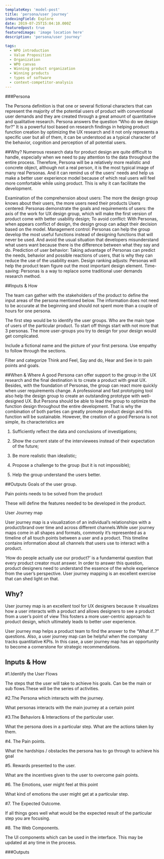 ```yaml
---
templateKey: 'model-post'
title: 'persona/user journey'
indexingField: Explore
date: 2019-07-25T15:04:10.000Z
featuredpost: true
featuredimage: 'image location here'
description: 'persona/user journey'

tags:
  - WPO introduction
  - Value Proposition
  - Organization
  - WPO canvas
  - Winning product organization
  - Winning products
  - types of software
  - context-competitor-analysis
---
```


###Persona

The Persona definition is that one or several fictional characters that can represent the majority of the potential users of product with conventional user demands and they are created through a great amount of quantitative and qualitative research. Persona answers the question “Who do we design for?” It is a powerful tool based on research findings in helping product function creation by optimizing the UX research and it not only represents a specific user but all of them, it can be understood as a typical character of the behavior, cognition and perception of all potential users.







##Why?
Numerous research data for product design are quite difficult to handle, especially when we need to pay attention to the data throughout the entire process. Therefore, Persona will be a relatively more realistic and concrete object, although not a real person, it is the most typical image of many real Personas. And it can remind us of the users’ needs and help us make a better user experience model because of which real users will feel more comfortable while using product. This is why it can facilitate the development.



Examination of the comprehension about users: The more the design group knows about their users, the more users need their products
Users centered: Personas demonstrate the goals and requirements of users: the axis of the work for UX design group, which will make the first version of product come with better usability design;
To avoid conflict: With Personas, when appears conflict of design, the design group can adapt their decision based on the model.
Management control: Personas can help the group develop the most useful functions instead of designing functions that will never be used. And avoid the usual situation that developers misunderstand what users want because there is the difference between what they say and do.
Prediction of user behavior: Taking advantage of Personas can predict the needs, behavior and possible reactions of users, that is why they can reduce the use of the usability exam.
Design ranking adjusts: Personas will help the product team figure out the most important design element.
Time-saving: Personas is a way to replace some traditional user demands research method.


##Inputs & How


The team can gather with the stakeholders of the product to define the input areas of the persona mentioned below. The information does not need to be accurate at the beginning and should not spent more than a couple of hours for one persona.



The first step would be to identify the user groups. Who are the main type of users of the particular product. To start off things start with not more that 3 personas. The more user-groups you try to design for your design would get complicated.



Include a fictional name and the picture of your first persona. Use empathy to follow through the sections.



Filter and categorize Think and Feel, Say and do, Hear and See in to pain points and goals.







##When & Where
A good Persona can offer support to the group in the UX research and the final destination is to create a product with great UX. Besides, with the foundation of Personas, the group can react more quickly when user requirements change. A professional and fast prototyping tool also help the design group to create an outstanding prototype with well-designed UX. But Persona should be able to lead the group to optimize the function design throughout the entire development. That is why the combination of both parties can greatly promote product design and this function will be sustainable. However, the creation of a good Persona is not simple, its characteristics are



1. Sufficiently reflect the data and conclusions of investigations;

2. Show the current state of the interviewees instead of their expectation of the future;

3. Be more realistic than idealistic;

4. Propose a challenge to the group (but it is not impossible);

5. Help the group understand the users better.



##Outputs
Goals of the user group.

Pain points needs to be solved from the product

These will define the features needed to be developed in the product.



User Journey map


User journey map is a visualization of an individual’s relationships with a product/brand over time and across different channels.While user journey maps come in all shapes and formats, commonly it’s represented as a timeline of all touch points between a user and a product. This timeline contains information about all channels that users use to interact with a product.



‘How do people actually use our product?’ is a fundamental question that every product creator must answer. In order to answer this question, product designers need to understand the essence of the whole experience from the user’s perspective. User journey mapping is an excellent exercise that can shed light on that.



## Why?
User journey map is an excellent tool for UX designers because It visualizes how a user interacts with a product and allows designers to see a product from a user’s point of view This fosters a more user-centric approach to product design, which ultimately leads to better user experience.

User journey map helps a product team to find the answer to the “What if..?” questions. Also, a user journey map can be helpful when the company tracks quantitative KPIs. In this case, a user journey map has an opportunity to become a cornerstone for strategic recommendations.



## Inputs & How








#1.Identify the User Flows

The steps that the user will take to achieve his goals. Can be the main or sub flows.These will be the series of activities. 



#2.The Persona which interacts with the journey.

What personas interacts with the main journey at a certain point



#3.The Behaviors & Interactions of the particular user.

What the persona does in a particular step. What are the actions taken by them. 



#4. The Pain points.

What the hardships / obstacles the persona has to go through to achieve his goal 



#5. Rewards presented to the user.

What are the incentives given to the user to overcome pain points. 



#6. The Emotions, user might feel at this point

What kind of emotions the user might get at a particular step. 



#7. The Expected Outcome.

If all things goes well what would be the expected result of the particular step you are focusing. 



#8. The Web Components.

The UI components which can be used in the interface. This may be updated at any time in the process.



###Outputs